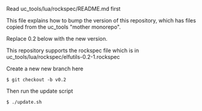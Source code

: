 Read uc_tools/lua/rockspec/README.md first

This file explains how to bump the version of this repository, which
has files copied from the uc_tools "mother monorepo".

Replace 0.2 below with the new version.

This repository supports the rockspec file which is in
uc_tools/lua/rockspec/elfutils-0.2-1.rockspec

Create a new new branch here

    $ git checkout -b v0.2
    
Then run the update script

    $ ./update.sh
    





